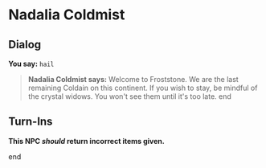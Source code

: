 # Nadalia Coldmist
## Dialog

**You say:** `hail`



>**Nadalia Coldmist says:** Welcome to Froststone.  We are the last remaining Coldain on this continent.  If you wish to stay, be mindful of the crystal widows.  You won't see them until it's too late.
end

## Turn-Ins



**This NPC *should* return incorrect items given.**

end